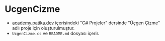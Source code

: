 # UcgenCizme
 - [academy.patika.dev](https://academy.patika.dev/tr/courses/c-projeleri) içerisindeki "C# Projeler" dersinde "Üçgen Çizme" adlı proje için oluşturulmuştur.
 - `UcgenCizme.cs` ve `README.md` dosyası içerir.
